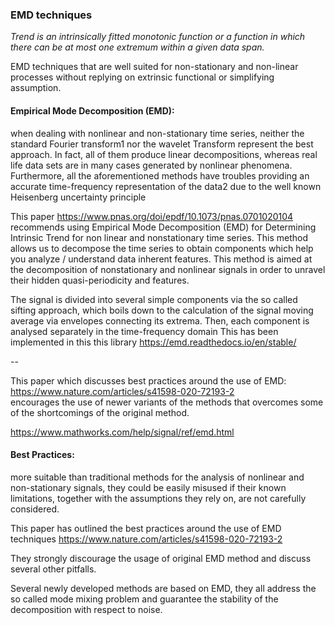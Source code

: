 ### EMD techniques

*Trend is an intrinsically fitted monotonic function or a function in which there can be at most one extremum within a given data span.*

EMD techniques that are well suited for non-stationary and non-linear processes without replying on extrinsic functional or simplifying assumption. 

#### Empirical Mode Decomposition (EMD):

when dealing with nonlinear and non-stationary time series, neither the standard Fourier transform1 nor the wavelet Transform represent the best approach. In fact, all of them produce linear decompositions, whereas real life data sets are in many cases generated by nonlinear phenomena. Furthermore, all the aforementioned methods have troubles providing an accurate time-frequency representation of the data2 due to the well known Heisenberg uncertainty principle

This paper  https://www.pnas.org/doi/epdf/10.1073/pnas.0701020104  recommends using Empirical Mode Decomposition (EMD) for Determining Intrinsic Trend for non linear and nonstationary time series. This method allows us to decompose the time series to obtain components which help you analyze / understand data inherent features. This method is aimed at the decomposition of nonstationary and nonlinear signals in order to unravel their hidden quasi-periodicity and features. 

The signal is divided into several simple components via the so called sifting approach, which boils down to the calculation of the signal moving average via envelopes connecting its extrema. Then, each component is analysed separately in the time-frequency domain
This has been implemented in this this library https://emd.readthedocs.io/en/stable/  

--

This paper which discusses best practices around the use of EMD: https://www.nature.com/articles/s41598-020-72193-2  
encourages the use of newer variants of the methods that overcomes some of the shortcomings of the original method. 

https://www.mathworks.com/help/signal/ref/emd.html 


#### Best Practices: 

more suitable than traditional methods for the analysis of nonlinear and non-stationary signals, they could be easily misused if their known limitations, together with the assumptions they rely on, are not carefully considered. 

This paper has outlined the best practices around the use of EMD techniques https://www.nature.com/articles/s41598-020-72193-2 

They strongly discourage the usage of original EMD method and discuss several other pitfalls. 

Several newly developed methods are based on EMD, they all address the so called mode mixing problem and guarantee the stability of the decomposition with respect to noise.
